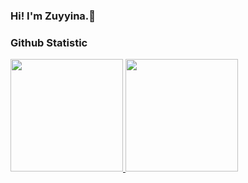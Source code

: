 ### Hi! I'm Zuyyina.👋

<!--
**zuyyinaza/zuyyinaza** is a ✨ _special_ ✨ repository because its `README.md` (this file) appears on your GitHub profile.

Here are some ideas to get you started:

- 🔭 I’m currently working on ...
- 🌱 I’m currently learning ...
- 👯 I’m looking to collaborate on ...
- 🤔 I’m looking for help with ...
- 💬 Ask me about ...
- 📫 How to reach me: ...
- 😄 Pronouns: ...
- ⚡ Fun fact: ...
-->

<!--- 🎓 &nbsp; Student at Polytechnic State of Semarang
- 👀 &nbsp; Exploring new technologies
<!-- - 👀 &nbsp; I’m interested in Web Development
<!-- - 🌱 &nbsp; I’m currently learning Cloud Computing and Web Development
<!--
### Connect with me:
[<img align="left" alt="Zuyyina Hanifatul Muizza | LinkedIn" width="22px" src="https://cdn.jsdelivr.net/npm/simple-icons@v3/icons/linkedin.svg" />](https://www.linkedin.com/in/zuyyina-hanifatul-muizza-84829a242/ "Zuyyina Hanifatul Muizza")
<br />

### Languages and Tools:

<img align="left" alt="Visual Studio Code" width="26px" src="https://raw.githubusercontent.com/github/explore/80688e429a7d4ef2fca1e82350fe8e3517d3494d/topics/visual-studio-code/visual-studio-code.png" />
<img align="left" alt="html5" width="26px" src="https://raw.githubusercontent.com/github/explore/80688e429a7d4ef2fca1e82350fe8e3517d3494d/topics/html/html.png" />
<img align="left" alt="javascript" width="26px" src="https://raw.githubusercontent.com/github/explore/80688e429a7d4ef2fca1e82350fe8e3517d3494d/topics/javascript/javascript.png" />
<img align="left" alt="mysql" width="26px" src="https://raw.githubusercontent.com/github/explore/80688e429a7d4ef2fca1e82350fe8e3517d3494d/topics/mysql/mysql.png" />
<img align="left" alt="github" width="26px" src="https://raw.githubusercontent.com/github/explore/78df643247d429f6cc873026c0622819ad797942/topics/github/github.png" />
<br />
<br />-->

### Github Statistic
<p align="left">
<a href="https://github.com/zuyyinaza">
  <img height="180em" src="https://github-readme-stats-eight-theta.vercel.app/api?username=zuyyinaza&show_icons=true&theme=algolia&include_all_commits=true&count_private=true"/>
  <img height="180em" src="https://github-readme-stats-eight-theta.vercel.app/api/top-langs/?username=zuyyinaza&layout=compact&langs_count=8&theme=algolia"/>
</a>
</p>
